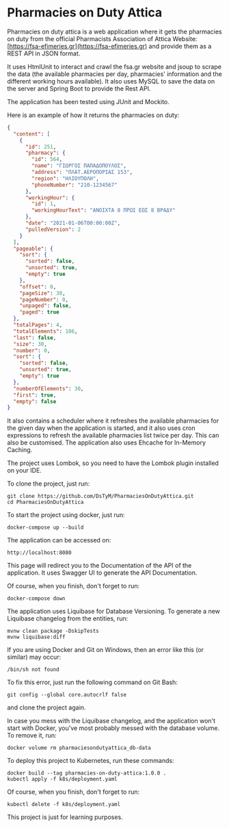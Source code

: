 # Pharmacies on Duty Attica

Pharmacies on duty attica is a web application where it gets the pharmacies on duty from the official Pharmacists
Association of Attica Website: [https://fsa-efimeries.gr](https://fsa-efimeries.gr)
and provide them as a REST API in JSON format.

It uses HtmlUnit to interact and crawl the fsa.gr website and jsoup to scrape the data
(the available pharmacies per day, pharmacies' information and the different working hours available). It also uses
MySQL to save the data on the server and Spring Boot to provide the Rest API.

The application has been tested using JUnit and Mockito.

Here is an example of how it returns the pharmacies on duty:

```json
{
  "content": [
    {
      "id": 251,
      "pharmacy": {
        "id": 564,
        "name": "ΓΙΩΡΓΟΣ ΠΑΠΑΔΟΠΟΥΛΟΣ",
        "address": "ΠΛΑΤ.ΑΕΡΟΠΟΡΙΑΣ 153",
        "region": "ΗΛΙΟΥΠΟΛΗ",
        "phoneNumber": "210-1234567"
      },
      "workingHour": {
        "id": 1,
        "workingHourText": "ΑΝΟΙΧΤΑ 8 ΠΡΩΙ ΕΩΣ 8 ΒΡΑΔΥ"
      },
      "date": "2021-01-06T00:00:00Z",
      "pulledVersion": 2
    }
  ],
  "pageable": {
    "sort": {
      "sorted": false,
      "unsorted": true,
      "empty": true
    },
    "offset": 0,
    "pageSize": 30,
    "pageNumber": 0,
    "unpaged": false,
    "paged": true
  },
  "totalPages": 4,
  "totalElements": 106,
  "last": false,
  "size": 30,
  "number": 0,
  "sort": {
    "sorted": false,
    "unsorted": true,
    "empty": true
  },
  "numberOfElements": 30,
  "first": true,
  "empty": false
}
```

It also contains a scheduler where it refreshes the available pharmacies for the given day when the application is
started, and it also uses cron expressions to refresh the available pharmacies list twice per day. This can also be
customised. The application also uses Ehcache for In-Memory Caching.
  
The project uses Lombok, so you need to have the Lombok plugin installed on your IDE.
  
To clone the project, just run:

```shell
git clone https://github.com/DsTyM/PharmaciesOnDutyAttica.git
cd PharmaciesOnDutyAttica
```

To start the project using docker, just run:

```shell
docker-compose up --build
```

The application can be accessed on:

```
http://localhost:8080
```

This page will redirect you to the Documentation of the API of the application. It uses Swagger UI to generate the API
Documentation.

Of course, when you finish, don't forget to run:

```shell
docker-compose down
```

The application uses Liquibase for Database Versioning. To generate a new Liquibase changelog from the entities, run:

```shell
mvnw clean package -DskipTests
mvnw liquibase:diff
```

If you are using Docker and Git on Windows, then an error like this (or similar) may occur:

```shell
/bin/sh not found
```

To fix this error, just run the following command on Git Bash:

```shell
git config --global core.autocrlf false
```

and clone the project again.

In case you mess with the Liquibase changelog, and the application won't start with Docker, you've most probably messed
with the database volume. To remove it, run:

```shell
docker volume rm pharmaciesondutyattica_db-data
```

To deploy this project to Kubernetes, run these commands:

```shell
docker build --tag pharmacies-on-duty-attica:1.0.0 .
kubectl apply -f k8s/deployment.yaml
```

Of course, when you finish, don't forget to run:

```shell
kubectl delete -f k8s/deployment.yaml
```

This project is just for learning purposes.
